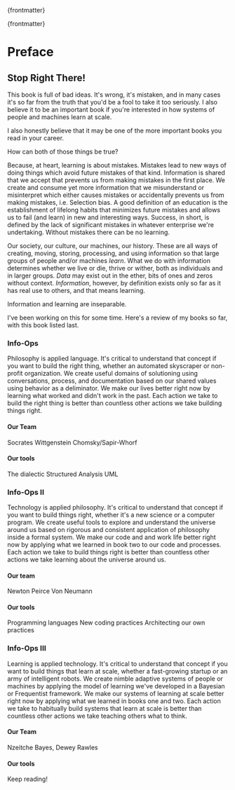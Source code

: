 {frontmatter}


{frontmatter}

# Preface

## Stop Right There!

This book is full of bad ideas. It's wrong, it's mistaken, and in many cases it's so far from the truth that you'd be a fool to take it too seriously. I also believe it to be an important book if you're interested in how systems of people and machines learn at scale.

I also honestly believe that it may be one of the more important books you read in your career.

How can both of those things be true?


Because, at heart, learning is about mistakes. Mistakes lead to new ways of doing things which avoid future mistakes of that kind. Information is shared that we accept that prevents us from making mistakes in the first place. We create and consume yet more information that we misunderstand or misinterpret which either causes mistakes or accidentally prevents us from making mistakes, i.e. Selection bias. A good definition of an education is the establishment of lifelong habits that minimizes future mistakes and allows us to fail (and learn) in new and interesting ways. Success, in short, is defined by the lack of significant mistakes in whatever enterprise we're undertaking. Without mistakes there can be no learning.

Our society, our culture, our machines, our history. These are all ways of creating, moving, storing, processing, and using information so that large groups of people and/or machines _learn_. What we do with information determines whether we live or die, thrive or wither, both as individuals and in larger groups. _Data_ may exist out in the ether, bits of ones and zeros without context. _Information_, however, by definition exists only so far as it has real use to others, and that means learning.

Information and learning are inseparable.

I've been working on this for some time. Here's a review of my books so far, with this book listed last.


### Info-Ops

Philosophy is applied language. It's critical to understand that concept if you want to build the right thing, whether an automated skyscraper or non-profit organization. We create useful domains of solutioning using conversations, process, and documentation based on our shared values using behavior as a deliminator. We make our lives better right now by learning what worked and didn't work in the past. Each action we take to build the right thing is better than countless other actions we take building things right.

#### Our Team
Socrates
Wittgenstein 
Chomsky/Sapir-Whorf

#### Our tools
The dialectic
Structured Analysis
UML

### Info-Ops II

Technology is applied philosophy. It's critical to understand that concept if you want to build things right, whether it's a new science or a computer program. We create useful tools to explore and understand the universe around us based on rigorous and consistent application of philosophy inside a formal system. We make our code and and work life better right now by applying what we learned in book two to our code and processes. Each action we take to build things right is better than countless other actions we take learning about the universe around us.

#### Our team
Newton
Peirce
Von Neumann

#### Our tools
Programming languages
New coding practices
Architecting our own practices

### Info-Ops III

Learning is applied technology. It's critical to understand that concept if you want to build things that  learn at scale, whether a fast-growing startup or an army of intelligent robots. We create nimble adaptive systems of people or machines by applying the model of learning we've developed in a Bayesian or Frequentist framework. We make our systems of learning at scale better right now by applying what we learned in books one and two. Each action we take to habitually build systems that learn at scale is better than countless other actions we take teaching others what to think.

#### Our Team
Nzeitche
Bayes, Dewey
Rawles

#### Our tools
Keep reading!